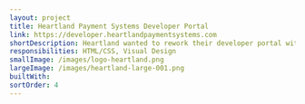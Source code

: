 ```yaml
---
layout: project
title: Heartland Payment Systems Developer Portal
link: https://developer.heartlandpaymentsystems.com
shortDescription: Heartland wanted to rework their developer portal with clean and semantic HTML and CSS.
responsibilities: HTML/CSS, Visual Design
smallImage: /images/logo-heartland.png
largeImage: /images/heartland-large-001.png
builtWith:
sortOrder: 4
---
```

